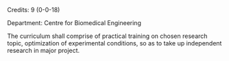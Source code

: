 Credits: 9 (0-0-18)

Department: Centre for Biomedical Engineering

The curriculum shall comprise of practical training on chosen research topic, optimization of experimental conditions, so as to take up independent research in major project.